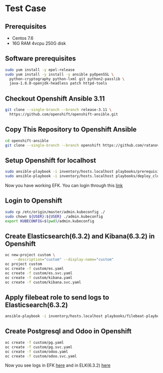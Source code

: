 # Test Case
## Prerequisites
- Centos 7.6
- 16G RAM 4vcpu 250G disk
## Software prerequisites
```bash
sudo yum install -y epel-release
sudo yum install -y install -y ansible pyOpenSSL \
  python-cryptography python-lxml git python2-passlib \
  java-1.8.0-openjdk-headless patch httpd-tools
```
## Checkout Openshift Ansible 3.11
```bash
git clone --single-branch --branch release-3.11 \
  https://github.com/openshift/openshift-ansible.git
```
## Copy This Repository to Openshift Ansible
```bash
cd openshift-ansible
git clone --single-branch --branch openshift https://github.com/ratanovvv/testcases.git .
```
## Setup Openshift for localhost
```bash
sudo ansible-playbook -i inventory/hosts.localhost playbooks/prerequisites.yml
sudo ansible-playbook -i inventory/hosts.localhost playbooks/deploy_cluster.yml
```
Now you have working EFK. You can login through this [link](https://kibana.router.default.svc.cluster.local)
## Login to Openshift
```bash
sudo cp /etc/origin/master/admin.kubeconfig ./
sudo chown ${USER}:${USER} ./admin.kubeconfig
export KUBECONFIG=$(pwd)/admin.kubeconfig
```
## Create Elasticsearch(6.3.2) and Kibana(6.3.2) in Openshift
```bash
oc new-project custom \
    --description="custom" --display-name="custom"
oc project custom
oc create -f custom/es.yaml
oc create -f custom/es.svc.yaml
oc create -f custom/kibana.yaml
oc create -f custom/kibana.svc.yaml
```
## Apply filebeat role to send logs to Elasticsearch(6.3.2)
```bash
ansible-playbook -i inventory/hosts.localhost playbooks/filebeat-playbook.yml -b --extra-vars "elasticsearch_url=es-custom.router.default.svc.cluster.local:80"
```
## Create Postgresql and Odoo in Openshift
```bash
oc create -f custom/pg.yaml
oc create -f custom/pg.svc.yaml
oc create -f custom/odoo.yaml
oc create -f custom/odoo.svc.yaml
```
Now you see logs in EFK [here](https://kibana.router.default.svc.cluster.local) and in ELK(6.3.2) [here](http://kibana-custom.router.default.svc.cluster.local)
